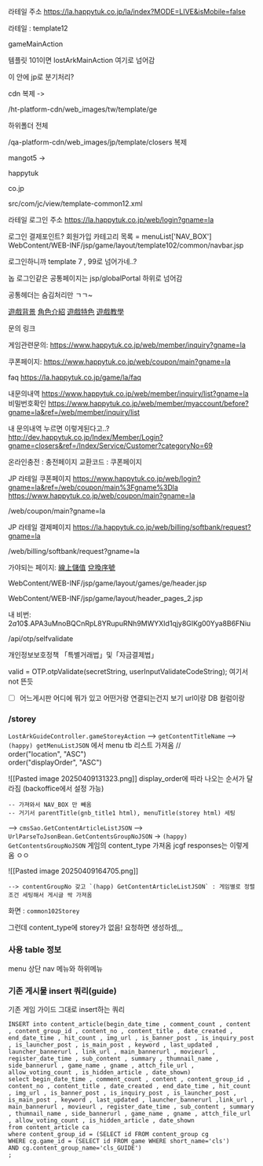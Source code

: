 
라테일 주소
https://la.happytuk.co.jp/la/index?MODE=LIVE&isMobile=false


라테일 : template12



gameMainAction

템플릿 101이면 
lostArkMainAction 여기로 넘어감

이 안에 jp로 분기처리?


cdn 복제 
-> 

/ht-platform-cdn/web_images/tw/template/ge

하위폴더 전체

/qa-platform-cdn/web_images/jp/template/closers 복제



mangot5 ->

happytuk

co.jp

src/com/jc/view/template-common12.xml


라테일 로그인 주소
https://la.happytuk.co.jp/web/login?gname=la

로그인
결제포인트?
회원가입
카테고리 목록 = menuList['NAV_BOX']
WebContent/WEB-INF/jsp/game/layout/template102/common/navbar.jsp

로그인하니까 template 7 , 99로 넘어가네..?


놉 로그인같은 공통페이지는 jsp/globalPortal 하위로 넘어감



공통헤더는 숨김처리만 ㄱㄱ~



<a class="dropdown-item" href="/game/ge/storey">遊戲背景</a> <!--STOREY -->
<a class="dropdown-item" href="/game/ge/classInfo">角色介紹</a>
<a class="dropdown-item" href="/game/ge/features/detail?contentNo=59315">遊戲特色</a> <!-- GUIDE -->
<a class="dropdown-item" href="/game/ge/beginner/detail?contentNo=59302">遊戲教學</a> <!-- BEGINNER -->



문의 링크

게임관련문의:
https://www.happytuk.co.jp/web/member/inquiry?gname=la

쿠폰페이지:
https://www.happytuk.co.jp/web/coupon/main?gname=la


faq
https://la.happytuk.co.jp/game/la/faq

내문의내역
https://www.happytuk.co.jp/web/member/inquiry/list?gname=la
비밀번호확인
https://www.happytuk.co.jp/web/member/myaccount/before?gname=la&ref=/web/member/inquiry/list


내 문의내역 누르면 이렇게된다고..?
http://dev.happytuk.co.jp/Index/Member/Login?gname=closers&ref=/Index/Service/Customer?categoryNo=69

온라인충전 : 충전페이지
교환코드 : 쿠폰페이지



JP 라테일 쿠폰페이지
https://www.happytuk.co.jp/web/login?gname=la&ref=/web/coupon/main%3Fgname%3Dla
https://www.happytuk.co.jp/web/coupon/main?gname=la

/web/coupon/main?gname=la




JP 라테일 결제페이지
https://la.happytuk.co.jp/web/billing/softbank/request?gname=la

/web/billing/softbank/request?gname=la



가야되는 페이지:
<a class="dropdown-item paymentLink" href="https://qa.happytuk.co.jp/web/billing/softbank/request?gname=closers">線上儲值</a>
<a class="dropdown-item couponLink" href="/web/coupon/main?gname=closers">兌換序號</a>



WebContent/WEB-INF/jsp/game/layout/games/ge/header.jsp

WebContent/WEB-INF/jsp/game/layout/header_pages_2.jsp


내 비번:
$2a$10$.APA3uMnoBQCnRpL8YRupuRNh9MWYXId1qjy8GIKg00Yya8B6FNiu

/api/otp/selfvalidate

개인정보보호정책
「특별거래법」및「자금결제법」


valid = OTP.otpValidate(secretString, userInputValidateCodeString); 여기서 not 뜬듯





- [ ] 어느게시판 어디에 뭐가 있고 어떤거랑 연결되는건지 보기
url이랑 DB 컬럼이랑



### /storey
`LostArkGuideController.gameStoreyAction`
--> `getContentTitleName`
	--> `(happy) getMenuListJSON` 에서 menu tb 리스트 가져옴 //  
	order("location", "ASC")  
	order("displayOrder", "ASC")
	
![[Pasted image 20250409131323.png]]
	display_order에 따라 나오는 순서가 달라짐 (backoffice에서 설정 가능)
	
	-- 가져와서 NAV_BOX 만 빼옴
	-- 거기서 parentTitle(gnb_title1 html), menuTitle(storey html) 세팅

--> `cmsSao.GetContentArticleListJSON`
	--> `UrlParseToJsonBean.GetContentsGroupNoJSON` -> `(happy) GetContentsGroupNoJSON` 게임의 content_type 가져옴
		jcgf responses는 이렇게 옴 ㅇㅇ
	
![[Pasted image 20250409164705.png]]

	--> contentGroupNo 갖고 `(happ) GetContentArticleListJSON` : 게임별로 정렬조건 세팅해서 게시글 싹 가져옴


화면 : `common102Storey`

그런데 content_type에 storey가 없음! 요청하면 생성하셈,,,





### 사용 table 정보
menu 상단 nav 메뉴와 하위메뉴



### 기존 게시물 insert 쿼리(guide)
기존 게임 가이드 그대로 insert하는 쿼리
```
INSERT into content_article(begin_date_time , comment_count , content , content_group_id , content_no , content_title , date_created , end_date_time , hit_count , img_url , is_banner_post , is_inquiry_post , is_launcher_post , is_main_post , keyword , last_updated , launcher_bannerurl , link_url , main_bannerurl , movieurl , register_date_time , sub_content , summary , thumnail_name , side_bannerurl , game_name , gname , attch_file_url , allow_voting_count , is_hidden_article , date_shown) 
select begin_date_time , comment_count , content , content_group_id , content_no , content_title , date_created , end_date_time , hit_count , img_url , is_banner_post , is_inquiry_post , is_launcher_post , is_main_post , keyword , last_updated , launcher_bannerurl ,link_url , main_bannerurl , movieurl , register_date_time , sub_content , summary , thumnail_name , side_bannerurl , game_name , gname , attch_file_url , allow_voting_count , is_hidden_article , date_shown 
from content_article ca
where content_group_id = (SELECT id FROM content_group cg
WHERE cg.game_id = (SELECT id FROM game WHERE short_name='cls')
AND cg.content_group_name='cls_GUIDE')
;
```



